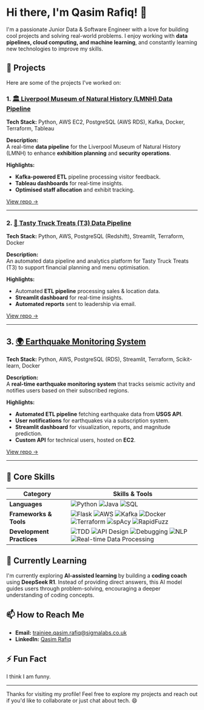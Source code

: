 # Hi there, I'm Qasim Rafiq! 👋

I'm a passionate Junior Data & Software Engineer with a love for building cool projects and solving real-world problems. I enjoy working with **data pipelines, cloud computing, and machine learning**, and constantly learning new technologies to improve my skills.

## 🚀 Projects

Here are some of the projects I've worked on:

### 1. [🏛️ Liverpool Museum of Natural History (LMNH) Data Pipeline](https://github.com/qrafiq1/LMNH-Data-Pipeline)
**Tech Stack:** Python, AWS EC2, PostgreSQL (AWS RDS), Kafka, Docker, Terraform, Tableau

**Description:**  
A real-time **data pipeline** for the Liverpool Museum of Natural History (LMNH) to enhance **exhibition planning** and **security operations**.  

**Highlights:**
- **Kafka-powered ETL** pipeline processing visitor feedback.  
- **Tableau dashboards** for real-time insights.  
- **Optimised staff allocation** and exhibit tracking.  

[View repo →](https://github.com/qrafiq1/LMNH-Data-Pipeline)  

---

### 2. [🍔 Tasty Truck Treats (T3) Data Pipeline](https://github.com/qrafiq1/T3-Data-Pipeline)
**Tech Stack:** Python, AWS, PostgreSQL (Redshift), Streamlit, Terraform, Docker 

**Description:**  
An automated data pipeline and analytics platform for Tasty Truck Treats (T3) to support financial planning and menu optimisation.  

**Highlights:**  
- Automated **ETL pipeline** processing sales & location data.  
- **Streamlit dashboard** for real-time insights.  
- **Automated reports** sent to leadership via email.  

[View repo →](https://github.com/qrafiq1/T3-Data-Pipeline)  

---

## 3. [🌍 Earthquake Monitoring System](https://github.com/qrafiq1/Earthquake-Monitor-System)  
**Tech Stack:** Python, AWS, PostgreSQL (RDS), Streamlit, Terraform, Scikit-learn, Docker

**Description:**  
A **real-time earthquake monitoring system** that tracks seismic activity and notifies users based on their subscribed regions.  

**Highlights:**  
- **Automated ETL pipeline** fetching earthquake data from **USGS API**.  
- **User notifications** for earthquakes via a subscription system.  
- **Streamlit dashboard** for visualization, reports, and magnitude prediction.  
- **Custom API** for technical users, hosted on **EC2**.  

[View repo →](https://github.com/qrafiq1/Earthquake-Monitor-System)  

---

## 🧩 Core Skills

| **Category**             | **Skills & Tools**                                                                                                    |
|--------------------------|-----------------------------------------------------------------------------------------------------------------------|
| **Languages**            | ![Python](https://img.shields.io/badge/-Python-3776AB?logo=python&logoColor=white&style=for-the-badge) ![Java](https://img.shields.io/badge/Java-ED8B00?style=for-the-badge&logo=openjdk&logoColor=white) ![SQL](https://img.shields.io/badge/-SQL-4479A1?logo=postgresql&logoColor=white&style=for-the-badge) |
| **Frameworks & Tools**   | ![Flask](https://img.shields.io/badge/-Flask-000000?logo=flask&logoColor=white&style=for-the-badge) ![AWS](https://img.shields.io/badge/-AWS-FF9900?logo=amazon-aws&logoColor=white&style=for-the-badge) ![Kafka](https://img.shields.io/badge/-Kafka-231F20?logo=apache-kafka&logoColor=white&style=for-the-badge) ![Docker](https://img.shields.io/badge/-Docker-2496ED?logo=docker&logoColor=white&style=for-the-badge) ![Terraform](https://img.shields.io/badge/-Terraform-623CE4?logo=terraform&logoColor=white&style=for-the-badge) ![spAcy](https://img.shields.io/badge/-spaCy-09A3D5?logo=spacy&logoColor=white&style=for-the-badge) ![RapidFuzz](https://img.shields.io/badge/-RapidFuzz-FF6F61?logo=fastapi&logoColor=white&style=for-the-badge) |
| **Development Practices**| ![TDD](https://img.shields.io/badge/-TDD-61DAFB?style=for-the-badge) ![API Design](https://img.shields.io/badge/-API%20Design-007ACC?style=for-the-badge) ![Debugging](https://img.shields.io/badge/-Debugging-2C8EBB?style=for-the-badge) ![NLP](https://img.shields.io/badge/-NLP-0055CC?style=for-the-badge&logo=ai) ![Real-time Data Processing](https://img.shields.io/badge/-Real--time%20Data%20Processing-4CAF50?style=for-the-badge&logo=databricks&logoColor=white) |

## 🌱 Currently Learning  

I'm currently exploring **AI-assisted learning** by building a **coding coach** using **DeepSeek R1**. Instead of providing direct answers, this AI model guides users through problem-solving, encouraging a deeper understanding of coding concepts.  

## 📫 How to Reach Me

- **Email:** trainiee.qasim.rafiq@sigmalabs.co.uk
- **LinkedIn:** [Qasim Rafiq](https://www.linkedin.com/in/qasim-rafiq/)

## ⚡ Fun Fact

I think I am funny.

---

Thanks for visiting my profile! Feel free to explore my projects and reach out if you'd like to collaborate or just chat about tech. 😄
